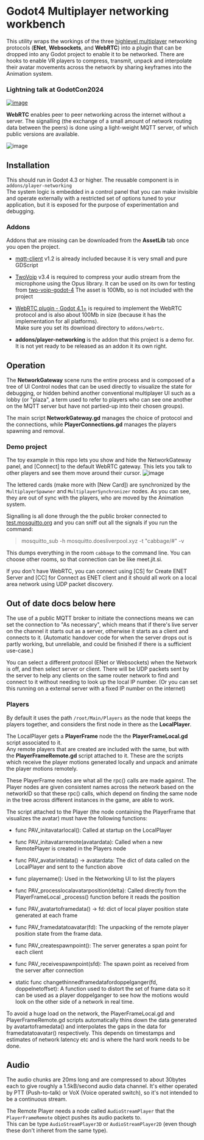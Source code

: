 # Godot4 Multiplayer networking workbench

This utility wraps the workings of the three [highlevel multiplayer](https://docs.godotengine.org/en/stable/tutorials/networking/high_level_multiplayer.html)
networking protocols (**ENet**, **Websockets**, and **WebRTC**) into a plugin 
that can be dropped into any Godot project to enable it to be networked.
There are hooks to enable VR players to compress, transmit, unpack and interpolate their avatar movements across the network by sharing keyframes into the Animation system.

### Lightning talk at GodotCon2024
[![image](https://github.com/user-attachments/assets/b8a64026-3cf3-42bd-a080-d45eeeefba05)](https://www.youtube.com/watch?v=iyRvLdhATFo)

**WebRTC** enables peer to peer networking across the internet without a server.
The signalling (the exchange of a small amount of network routing data between the peers) 
is done using a light-weight MQTT server, of which public versions are available.

![image](https://github.com/user-attachments/assets/ce09a0c1-3b8e-43f7-b58e-cdb54f3733fb)

## Installation

This should run in Godot 4.3 or higher.  The reusable component is in `addons/player-networking`  
The system logic is embedded in a control panel that you can make invisible and operate externally with a 
restricted set of options tuned to your application, but it is exposed for the purpose of 
experimentation and debugging.

### Addons

Addons that are missing can be downloaded from the **AssetLib** tab once you open the project.

* [mqtt-client](https://godotengine.org/asset-library/asset/1993) v1.2 is already included because it is very small and pure GDScript

* [TwoVoip](https://godotengine.org/asset-library/asset/3169) v3.4 is required to compress your audio stream 
from the microphone using the Opus library.  It can be used on its own for testing from [two-voip-godot-4](https://github.com/goatchurchprime/two-voip-godot-4)
The asset is 100Mb, so is not included with the project

* [WebRTC plugin - Godot 4.1+](https://godotengine.org/asset-library/asset/2103) is required to implement the WebRTC protocol and 
is also about 100Mb in size (because it has the implementation for all platforms).  
Make sure you set its download directory to `addons/webrtc`.  

* **addons/player-networking** is the addon that this project is a demo for.  It is not yet ready to be 
released as an addon it its own right.
 

## Operation

The **NetworkGateway** scene runs the entire process and is composed of a tree of UI Control nodes 
that can be used directly to visualize the state for debugging, or hidden behind another conventional multiplayer UI
such as a lobby (or "plaza", a term used to refer to players who can see one another on the MQTT server 
but have not partied-up into their chosen groups).

The main script **NetworkGateway.gd** manages the choice of protocol and the connections, while 
**PlayerConnections.gd** manages the players spawning and removal.

### Demo project

The toy example in this repo lets you show and hide the NetworkGateway panel, and \[Connect\] to the 
default WebRTC gateway.  This lets you talk to other players and see them move around their cursor.
![image](https://github.com/user-attachments/assets/190e8908-c553-4a67-bdcf-e296a033a6aa)

The lettered cards (make more with \[New Card\]) are synchronized by the `MultiplayerSpawner` and `MultiplayerSynchronizer`
nodes.  As you can see, they are out of sync with the players, who are moved by the Animation system.

Signalling is all done through the the public broker connected to [test.mosquitto.org](http://test.mosquitto.org/) and you can sniff out all the signals if you run the command:

> mosquitto_sub -h mosquitto.doesliverpool.xyz -t "cabbage/#" -v

This dumps everything in the room `cabbage` to the command line.  You can choose other rooms, so that connection 
can be like meet.jit.si.  

If you don't have WebRTC, you can connect using \[CS\] for Create ENET Server and \[CC\] for Connect as ENET client 
and it should all work on a local area network using UDP packet discovery.

## Out of date docs below here

The use of a public MQTT broker to initiate the connections means we can set the connection to "As necessary", which means 
that if there's live server on the channel it starts out as a server, otherwise it starts as a client and connects to it.
(Automatic handover code for when the server drops out is partly working, but unreliable, and could be finished if 
there is a sufficient use-case.)

You can select a different protocol (ENet or Websockets) when the Network is off, and then select server or client.
There will be UDP packets sent by the server to help any clients on the same router network to find and connect to it 
without needing to look up the local IP number.  (Or you can set this running on a external server with a fixed IP number 
on the internet)

### Players

By default it uses the path `/root/Main/Players` as the node that keeps the players together, and considers the first node in there 
as the **LocalPlayer**.

The LocalPlayer gets a **PlayerFrame** node the the **PlayerFrameLocal.gd** script associated to it.  
Any remote players that are created are included with the same, but with the **PlayerFrameRemote.gd** script attached to it.
These are the scripts which receive the player motions generated locally and unpack and animate the 
player motions remotely. 

These PlayerFrame nodes are what all the rpc() calls are made against.  The Player nodes are given consistent names 
across the network based on the networkID so that these rpc() calls, which depend on finding the same node in the tree across different 
instances in the game, are able to work.

The script attached to the Player (the node containing the PlayerFrame that visualizes the avatar) must have the following functions:

* func PAV_initavatarlocal(): Called at startup on the LocalPlayer

* func PAV_initavatarremote(avatardata): Called when a new RemotePlayer is created in the Players node

* func PAV_avatarinitdata() -> avatardata: The dict of data called on the LocalPlayer and sent to the function above

* func playername(): Used in the Networking UI to list the players

* func PAV_processlocalavatarposition(delta):  Called directly from the PlayerFrameLocal \_process() function before it reads the position

* func PAV_avatartoframedata() -> fd: dict of local player position state generated at each frame

* func PAV_framedatatoavatar(fd):  The unpacking of the remote player position state from the frame data.

* func PAV_createspawnpoint():  The server generates a span point for each client

* func PAV_receivespawnpoint(sfd): The spawn point as received from the server after connection


* static func changethinnedframedatafordoppelganger(fd, doppelnetoffset): A function used to distort the set of frame data so it can be used as a player doppelganger 
to see how the motions would look on the other side of a network in real time.

To avoid a huge load on the network, the PlayerFrameLocal.gd and PlayerFrameRemote.gd scripts automatically thins down the 
data generated by avatartoframedata() and interpolates the gaps in the data for framedatatoavatar() respectively.
This depends on timestamps and estimates of network latency etc and is where the hard work needs to be done.

## Audio

The audio chunks are 20ms long and are compressed to about 30bytes each to give roughly a 1.5kB/second audio data channel.
It's either operated by PTT (Push-to-talk) or VoX (Voice operated switch), so it's not intended to be a continuous stream.

The Remote Player needs a node called `AudioStreamPlayer` that the `PlayerFrameRemote` object pushes its audio packets to.  
This can be type `AudioStreamPlayer3D` or `AudioStreamPlayer2D` (even though these don't inheret from the same type).


